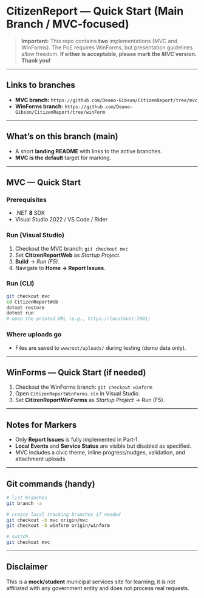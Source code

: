 # CitizenReport — Quick Start (Main Branch / MVC‑focused)

> **Important:** This repo contains **two** implementations (MVC and WinForms). The PoE requires WinForms, but presentation guidelines allow freedom. **If either is acceptable, please mark the *MVC* version. Thank you!**

---

## Links to branches

* **MVC branch:** `https://github.com/Deano-Gibson/CitizenReport/tree/mvc`
* **WinForms branch:** `https://github.com/Deano-Gibson/CitizenReport/tree/winForm`

---

## What’s on this branch (main)

* A short **landing README** with links to the active branches.
* **MVC is the default** target for marking.

---

## MVC — Quick Start

### Prerequisites

* .NET **8** SDK
* Visual Studio 2022 / VS Code / Rider

### Run (Visual Studio)

1. Checkout the MVC branch: `git checkout mvc`
2. Set **CitizenReportWeb** as *Startup Project*.
3. **Build** → *Run (F5)*.
4. Navigate to **Home → Report Issues**.

### Run (CLI)

```bash
git checkout mvc
cd CitizenReportWeb
dotnet restore
dotnet run
# open the printed URL (e.g., https://localhost:7001)
```

### Where uploads go

* Files are saved to `wwwroot/uploads/` during testing (demo data only).

---

## WinForms — Quick Start (if needed)

1. Checkout the WinForms branch: `git checkout winform`
2. Open `CitizenReportWinForms.sln` in Visual Studio.
3. Set **CitizenReportWinForms** as *Startup Project* → Run (F5).

---

## Notes for Markers

* Only **Report Issues** is fully implemented in Part‑1.
* **Local Events** and **Service Status** are visible but disabled as specified.
* MVC includes a civic theme, inline progress/nudges, validation, and attachment uploads.

---

## Git commands (handy)

```bash
# list branches
git branch -a

# create local tracking branches if needed
git checkout -b mvc origin/mvc
git checkout -b winform origin/winform

# switch
git checkout mvc
```

---

## Disclaimer

This is a **mock/student** municipal services site for learning; it is not affiliated with any government entity and does not process real requests.
